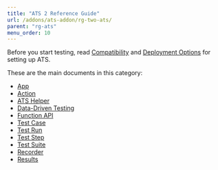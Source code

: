 ```yaml
---
title: "ATS 2 Reference Guide"
url: /addons/ats-addon/rg-two-ats/
parent: "rg-ats"
menu_order: 10
---
```


Before you start testing, read [Compatibility](ov-compatibility) and [Deployment Options](ov-deployment) for setting up ATS.

These are the main documents in this category:

* [App](rg-two-app)
* [Action](rg-two-action)
* [ATS Helper](rg-two-ats-helper)
* [Data-Driven Testing](rg-two-data-driven-testing)
* [Function API](rg-two-function-api)
* [Test Case](rg-two-test-case)
* [Test Run](rg-two-test-run)
* [Test Step](rg-two-test-step)
* [Test Suite](rg-two-test-suite)
* [Recorder](rg-two-recorder)
* [Results](rg-two-results)
